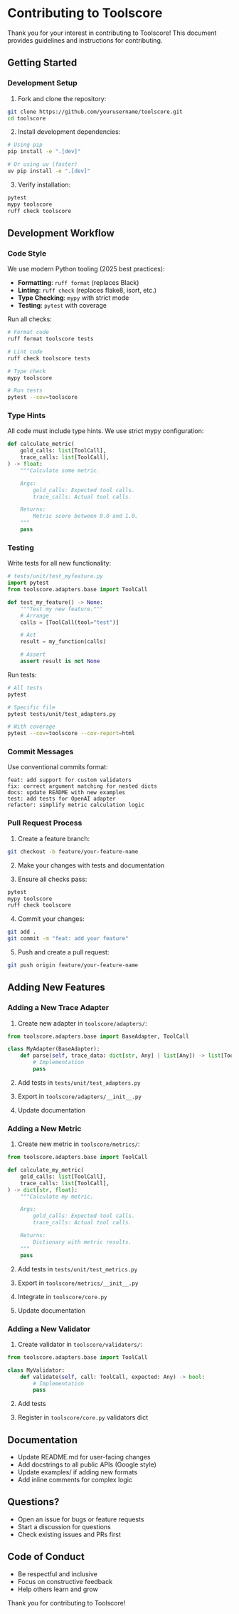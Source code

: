 # Contributing to Toolscore

Thank you for your interest in contributing to Toolscore! This document provides guidelines and instructions for contributing.

## Getting Started

### Development Setup

1. Fork and clone the repository:
```bash
git clone https://github.com/yourusername/toolscore.git
cd toolscore
```

2. Install development dependencies:
```bash
# Using pip
pip install -e ".[dev]"

# Or using uv (faster)
uv pip install -e ".[dev]"
```

3. Verify installation:
```bash
pytest
mypy toolscore
ruff check toolscore
```

## Development Workflow

### Code Style

We use modern Python tooling (2025 best practices):

- **Formatting**: `ruff format` (replaces Black)
- **Linting**: `ruff check` (replaces flake8, isort, etc.)
- **Type Checking**: `mypy` with strict mode
- **Testing**: `pytest` with coverage

Run all checks:
```bash
# Format code
ruff format toolscore tests

# Lint code
ruff check toolscore tests

# Type check
mypy toolscore

# Run tests
pytest --cov=toolscore
```

### Type Hints

All code must include type hints. We use strict mypy configuration:

```python
def calculate_metric(
    gold_calls: list[ToolCall],
    trace_calls: list[ToolCall],
) -> float:
    """Calculate some metric.

    Args:
        gold_calls: Expected tool calls.
        trace_calls: Actual tool calls.

    Returns:
        Metric score between 0.0 and 1.0.
    """
    pass
```

### Testing

Write tests for all new functionality:

```python
# tests/unit/test_myfeature.py
import pytest
from toolscore.adapters.base import ToolCall

def test_my_feature() -> None:
    """Test my new feature."""
    # Arrange
    calls = [ToolCall(tool="test")]

    # Act
    result = my_function(calls)

    # Assert
    assert result is not None
```

Run tests:
```bash
# All tests
pytest

# Specific file
pytest tests/unit/test_adapters.py

# With coverage
pytest --cov=toolscore --cov-report=html
```

### Commit Messages

Use conventional commits format:

```
feat: add support for custom validators
fix: correct argument matching for nested dicts
docs: update README with new examples
test: add tests for OpenAI adapter
refactor: simplify metric calculation logic
```

### Pull Request Process

1. Create a feature branch:
```bash
git checkout -b feature/your-feature-name
```

2. Make your changes with tests and documentation

3. Ensure all checks pass:
```bash
pytest
mypy toolscore
ruff check toolscore
```

4. Commit your changes:
```bash
git add .
git commit -m "feat: add your feature"
```

5. Push and create a pull request:
```bash
git push origin feature/your-feature-name
```

## Adding New Features

### Adding a New Trace Adapter

1. Create new adapter in `toolscore/adapters/`:
```python
from toolscore.adapters.base import BaseAdapter, ToolCall

class MyAdapter(BaseAdapter):
    def parse(self, trace_data: dict[str, Any] | list[Any]) -> list[ToolCall]:
        # Implementation
        pass
```

2. Add tests in `tests/unit/test_adapters.py`

3. Export in `toolscore/adapters/__init__.py`

4. Update documentation

### Adding a New Metric

1. Create new metric in `toolscore/metrics/`:
```python
from toolscore.adapters.base import ToolCall

def calculate_my_metric(
    gold_calls: list[ToolCall],
    trace_calls: list[ToolCall],
) -> dict[str, float]:
    """Calculate my metric.

    Args:
        gold_calls: Expected tool calls.
        trace_calls: Actual tool calls.

    Returns:
        Dictionary with metric results.
    """
    pass
```

2. Add tests in `tests/unit/test_metrics.py`

3. Export in `toolscore/metrics/__init__.py`

4. Integrate in `toolscore/core.py`

5. Update documentation

### Adding a New Validator

1. Create validator in `toolscore/validators/`:
```python
from toolscore.adapters.base import ToolCall

class MyValidator:
    def validate(self, call: ToolCall, expected: Any) -> bool:
        # Implementation
        pass
```

2. Add tests

3. Register in `toolscore/core.py` validators dict

## Documentation

- Update README.md for user-facing changes
- Add docstrings to all public APIs (Google style)
- Update examples/ if adding new formats
- Add inline comments for complex logic

## Questions?

- Open an issue for bugs or feature requests
- Start a discussion for questions
- Check existing issues and PRs first

## Code of Conduct

- Be respectful and inclusive
- Focus on constructive feedback
- Help others learn and grow

Thank you for contributing to Toolscore!
